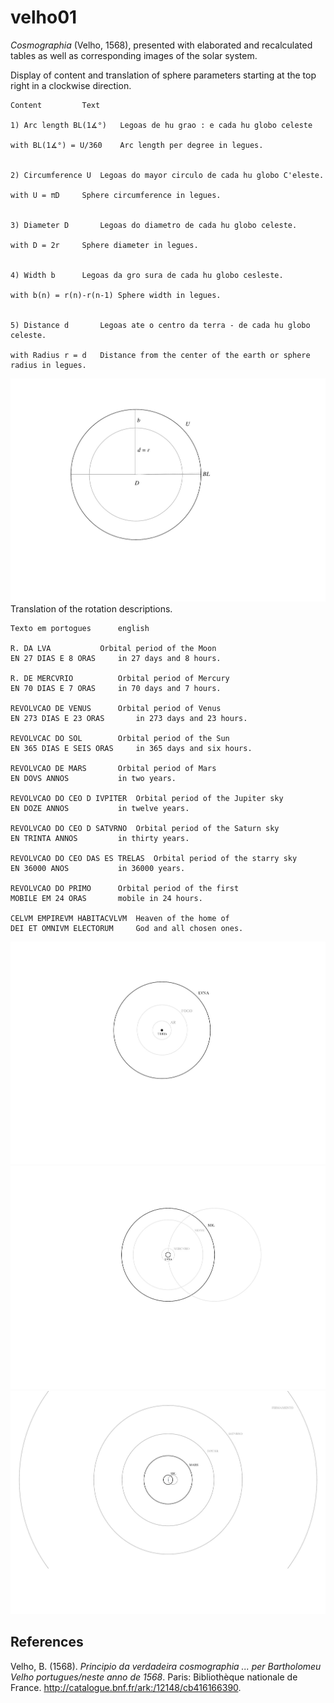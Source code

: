 # velho01
*Cosmographia* (Velho, 1568), presented with elaborated and recalculated tables as well as corresponding images of the solar system.

Display of content and translation of sphere parameters starting at the top right in a clockwise direction.		
~~~
Content			Text	

1) Arc length BL(1∡°)	Legoas de hu grao : e cada hu globo celeste

with BL(1∡°) = U/360	Arc length per degree in legues.	


2) Circumference U	Legoas do mayor circulo de cada hu globo C'eleste.	
				
with U = πD		Sphere circumference in legues.	


3) Diameter D		Legoas do diametro de cada hu globo celeste.	

with D = 2r		Sphere diameter in legues.	


4) Width b		Legoas da gro sura de cada hu globo cesleste.	

with b(n) = r(n)-r(n-1)	Sphere width in legues.	
	

5) Distance d		Legoas ate o centro da terra ‐ de cada hu globo celeste.

with Radius r = d	Distance from the center of the earth or sphere radius in legues.
~~~			
![figure.\label{velho01}](velho01.png)
Translation of the rotation descriptions.		
~~~
Texto em portogues		english

R. DA LVA			Orbital period of the Moon
EN 27 DIAS E 8 ORAS		in 27 days and 8 hours.

R. DE MERCVRIO			Orbital period of Mercury
EN 70 DIAS E 7 ORAS		in 70 days and 7 hours.

REVOLVCAO DE VENUS		Orbital period of Venus
EN 273 DIAS E 23 ORAS		in 273 days and 23 hours.

REVOLVCAC DO SOL		Orbital period of the Sun
EN 365 DIAS E SEIS ORAS		in 365 days and six hours.

REVOLVCAO DE MARS		Orbital period of Mars
EN DOVS ANNOS			in two years.

REVOLVCAO DO CEO D IVPITER	Orbital period of the Jupiter sky
EN DOZE ANNOS			in twelve years.

REVOLVCAO DO CEO D SATVRNO	Orbital period of the Saturn sky
EN TRINTA ANNOS			in thirty years.

REVOLVCAO DO CEO DAS ES TRELAS	Orbital period of the starry sky
EN 36000 ANOS			in 36000 years.

REVOLVCAO DO PRIMO		Orbital period of the first
MOBILE EM 24 ORAS		mobile in 24 hours.

CELVM EMPIREVM HABITACVLVM	Heaven of the home of
DEI ET OMNIVM ELECTORUM		God and all chosen ones.
~~~
![figure.\label{velho02}](velho02.png)
![figure.\label{velho03}](velho03.png)
![figure.\label{velho04}](velho04.png)
## References
Velho, B. (1568). *Principio da verdadeira cosmographia ... per Bartholomeu Velho portugues/neste anno de 1568*. Paris: Bibliothèque nationale de France. http://catalogue.bnf.fr/ark:/12148/cb416166390.
